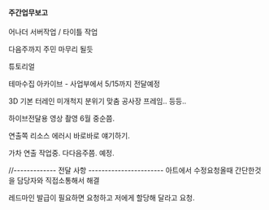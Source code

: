
#### 주간업무보고

어나더 서버작업 / 타이틀 작업

다음주까지 주민 마무리 될듯

튜토리얼 

테마수집 아카이브 - 사업부에서 5/15까지 전달예정

3D 기본 터레인 미개척지 분위기 맞춤
공사장 프레임.. 등등..

하이브전달용 영상 촬영 6월 중순쯤.

연출쪽 리소스 에러시 바로바로 얘기하기. 

가차 연출 작업중. 다다음주쯤. 예정.

//-------------   전달 사항  -----------------------
아트에서 수정요청올때
간단한것을 담당자와 직접소통해서 해결

레드마인 발급이 필요하면 요청하고
저에게 할당해 달라고 요청. 




